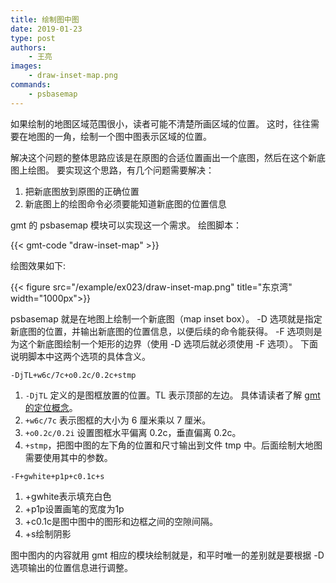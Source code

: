 ```yaml
---
title: 绘制图中图
date: 2019-01-23
type: post
authors:
    - 王亮
images:
    - draw-inset-map.png
commands:
    - psbasemap
---
```


如果绘制的地图区域范围很小，读者可能不清楚所画区域的位置。
这时，往往需要在地图的一角，绘制一个图中图表示区域的位置。

解决这个问题的整体思路应该是在原图的合适位置画出一个底图，然后在这个新底图上绘图。
要实现这个思路，有几个问题需要解决：

1. 把新底图放到原图的正确位置
2. 新底图上的绘图命令必须要能知道新底图的位置信息

gmt 的 psbasemap 模块可以实现这一个需求。
绘图脚本：

{{< gmt-code "draw-inset-map" >}}

绘图效果如下:

{{< figure src="/example/ex023/draw-inset-map.png" title="东京湾" width="1000px">}}

psbasemap 就是在地图上绘制一个新底图（map inset box）。
-D 选项就是指定新底图的位置，并输出新底图的位置信息，以便后续的命令能获得。
-F 选项则是为这个新底图绘制一个矩形的边界（使用 -D 选项后就必须使用 -F 选项）。
下面说明脚本中这两个选项的具体含义。

`-DjTL+w6c/7c+o0.2c/0.2c+stmp`

1.	`-DjTL` 定义的是图框放置的位置。TL 表示顶部的左边。
	具体请读者了解 [gmt 的定位概念](https://docs.gmt-china.org/latest/basic/embellishments/#id2)。
2.  `+w6c/7c` 表示图框的大小为 6 厘米乘以 7 厘米。
3.  `+o0.2c/0.2i` 设置图框水平偏离 0.2c，垂直偏离 0.2c。
4.  `+stmp`，把图中图的左下角的位置和尺寸输出到文件 tmp 中。后面绘制大地图需要使用其中的参数。

`-F+gwhite+p1p+c0.1c+s`

1. +gwhite表示填充白色
2. +p1p设置画笔的宽度为1p
3. +c0.1c是图中图中的图形和边框之间的空隙间隔。
4. +s绘制阴影

图中图内的内容就用 gmt 相应的模块绘制就是，和平时唯一的差别就是要根据 -D 选项输出的位置信息进行调整。
